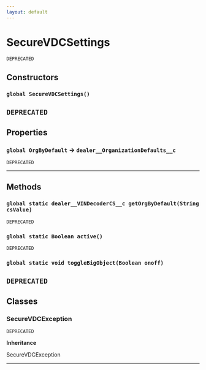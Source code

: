 ```yaml
---
layout: default
---
```

# SecureVDCSettings

`DEPRECATED`
## Constructors
### `global SecureVDCSettings()`

`DEPRECATED`
---
## Properties

### `global OrgByDefault` → `dealer__OrganizationDefaults__c`

`DEPRECATED` 

---
## Methods
### `global static dealer__VINDecoderCS__c getOrgByDefault(String csValue)`

`DEPRECATED`
### `global static Boolean active()`

`DEPRECATED`
### `global static void toggleBigObject(Boolean onoff)`

`DEPRECATED`
---
## Classes
### SecureVDCException

`DEPRECATED`

**Inheritance**

SecureVDCException


---
